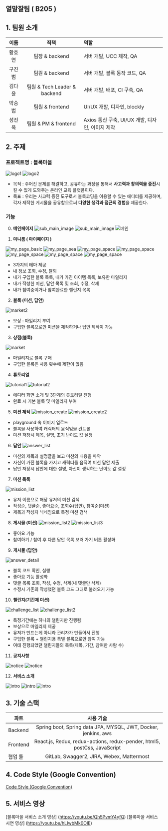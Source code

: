 ## 열말잘팀 ( B205 )

## 1. 팀원 소개

| 이름 | 직책 | 역할 |
|:---:|:---:|:---|
| 황호연 | 팀장 & backend |  서버 개발, UCC 제작, QA |
| 구진범 | 팀원 & backend | 서버 개발, 블록 동작 코드, QA |
| 김다윤 | 팀원 & Tech Leader & backend | 서버 개발, 배포, CI 구축, QA |
| 박승범 | 팀원 & frontend | UI/UX 개발, 디자인, blockly |
| 성진옥 | 팀원 & PM & frontend | Axios 통신 구축, UI/UX 개발, 디자인, 이미지 제작 |

## 2. 주제

### 프로젝트명 : 블록마을

![logo1](/document/readme_img/logo1.png)
![logo2](/document/readme_img/logo2.png)

- 목적 : 주어진 문제를 해결하고, 공유하는 과정을 통해서 **사고력과 창의력을 증진**시킬 수 있게 도와주는 온라인 교육 플랫폼이다.
- 목표 : 우리는 사고력 증진 도구로서 블록코딩을 이용할 수 있는 에디터를 제공하며, 각자 제작한 게시물을 공유함으로써 **다양한 생각과 접근의 경험**을 제공한다.

### 기능
0. **메인페이지**
  ![sub_main_image](/document/readme_img/sub_main_image.png)
  ![sub_main_image](/document/readme_img/sub_main_image2.png)
  ![메인](/document/readme_img/메인.png)

1. **미니룸 ( 마이페이지 )**

  ![my_page_basic](/document/readme_img/my_page_basic.png)
  ![my_page_sea](/document/readme_img/my_page_sea.png)
  ![my_page_space](/document/readme_img/my_page_space.png)
  ![my_page_space](/document/readme_img/mypage1.png)
  ![my_page_space](/document/readme_img/mypage2.png)
  ![my_page_space](/document/readme_img/mypage3.png)
  ![my_page_space](/document/readme_img/mypage4.png)

  - 3가지의 테마 제공
  - 내 정보 조회, 수정, 탈퇴
  - 내가 구입한 블록 목록, 내가 가진 아이템 목록, 보유한 마일리지
  - 내가 작성한 미션, 답안 목록 및 조회, 수정, 삭제
  - 내가 참여중이거나 참여완료한 챌린지 목록

2. **블록 (미션, 답안)**

  ![market2](/document/readme_img/market2.png)

  - 보상 : 마일리지 부여
  - 구입한 블록으로만 미션을 제작하거나 답안 제작이 가능

3. **상점(블록)**

  ![market](/document/readme_img/market.png)

  - 마일리지로 블록 구매
  - 구입한 블록은 사용 횟수에 제한이 없음

4. **튜토리얼**

  ![tutorial1](/document/readme_img/tutorial1.png)
  ![tutorial2](/document/readme_img/tutorial2.png)

  - 에디터 화면 소개 및 3단계의 튜토리얼 진행
  - 완료 시 기본 블록 및 마일리지 부여

5. **미션 제작**
  ![mission_create](/document/readme_img/mission_create.png)
  ![mission_create2](/document/readme_img/mission_create2.png)

  - playground 속 이미지 업로드
  - 블록을 사용하여 캐릭터의 움직임을 컨트롤
  - 미션 저장시 제목, 설명, 초기 난이도 값 설정

6. **답안**
  ![answer_list](/document/readme_img/answer_list.png)

  - 미션의 제목과 설명글을 보고 미션의 내용을 파악
  - 자신이 가진 블록을 가지고 캐릭터를 움직여 미션 답안 제출
  - 답안 저장시 답안에 대한 설명, 자신이 생각하는 난이도 값 설정

7. **미션 목록**

  ![mission_list](/document/readme_img/mission_list.png)

  - 유저 이름으로 해당 유저의 미션 검색
  - 작성순, 댓글순, 좋아요순, 조회수(답안), 참여순(미션)
  - 제목과 작성자 닉네임으로 특정 미션 검색

8. **게시물 (미션)**
  ![mission_list2](/document/readme_img/mission_list2.png)
  ![mission_list3](/document/readme_img/mission_list3.png)

  - 좋아요 기능
  - 참여하기 / 참여 후 다른 답안 목록 보러 가기 버튼 활성화

9. **게시물 (답안)**

  ![answer_detail](/document/readme_img/answer_detail.png)

  - 블록 코드 확인, 실행
  - 좋아요 기능 활성화
  - 댓글 목록 조회, 작성, 수정, 삭제(내 댓글만 삭제)
  - 수정시 기존의 작성했던 블록 코드 그대로 불러오기 가능

10. **챌린지(기간제 미션)**

  ![challenge_list](/document/readme_img/challenge_list.png)
  ![challenge_list2](/document/readme_img/challenge_list2.png)

  - 특정기간에는 하나의 챌린지만 진행됨
  - 보상으로 마일리지 제공
  - 유저가 만드는게 아니라 관리자가 만들어서 진행
  - 구입한 블록 + 챌린지용 특별 블록으로만 참여 가능
  - 여태 진행되었던 챌린지들의 목록(제목, 기간, 참여한 사람 수)

11. **공지사항**

![notice](/document/readme_img/notice.png)
![notice](/document/readme_img/notice2.png)

12. **서비스 소개**

![intro](/document/readme_img/intro.png)
![intro](/document/readme_img/intro2.png)
![intro](/document/readme_img/intro3.png)

## 3. 기술 스택

| 파트 | 사용 기술 |
|---|:---:|
| Backend | Spring boot, Spring data JPA, MYSQL, JWT, Docker, jenkins, aws |
| Frontend | React.js, Redux, redux-actions, redux-pender, html5, postCss, JavaScript |
| 협업 툴 | GitLab, Swagger2, JIRA, Webex, Mattermost |

## 4. Code Style (Google Convention)

[Code Style (Google Convention)](https://github.com/wlsdhr0831/Block-Village/blob/master/document/docs/Code%20Style%20(Google%20Convention).md)

## 5. 서비스 영상
[블록마을 서비스 소개 영상] (https://youtu.be/Qh5PvmY4yfQ)
[블록마을 서비스 시연 영상] (https://youtu.be/hLIwbMk0OIE)